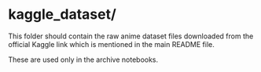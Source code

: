 # kaggle_dataset/

This folder should contain the raw anime dataset files downloaded from the official Kaggle link which is mentioned in the main README file.

These are used only in the archive notebooks.
